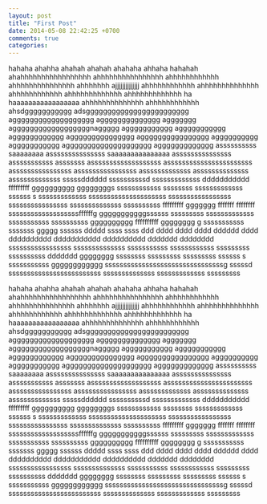 ```yaml
---
layout: post
title: "First Post"
date: 2014-05-08 22:42:25 +0700
comments: true
categories: 
---
```

hahaha ahahha ahahah ahahah ahahaha ahhaha hahahah ahahhhhhhhhhhhhhhhhh ahhhhhhhhhhhhhhhh ahhhhhhhhhhhh ahhhhhhhhhhhhhhh ahhhhhhh
ajjjjjjjjjjjjjj ahhhhhhhhhhhh ahhhhhhhhhhhhhh ahhhhhhhhhhhh ahhhhhhhhhhhhh ahhhhhhhhhhhhh ha       haaaaaaaaaaaaaaaaa
ahhhhhhhhhhhhhh ahhhhhhhhhhhh ahsdggggggggggg         adsgggggggggggggggggggggggg   aggggggggggggggggggg agggggggggggggg aggggggg
aggggggggggggggggggnaggggg aggggggggggg aggggggggggg agggggggggggg aggggggggggggggg agggggggggggggggg agggggggggg aggggggggggg
agggggggggggggggggggg aggggggggggggg assssssssss saaaaaaaa asssssssssssssss saaaaaaaaaaaaaaa asssssssssssssss asssssssssss asssssss
asssssssssssssssssss asssssssssssssssssssssss assssssssssssssss assssssssssssssss asssssssssssss assssssssssssss asssssssssssss
sssssdddddd ssssssssssd sssssssssssss ddddddddddd fffffffff gggggggggg ggggggggs       ssssssssssss ssssssss sssssssssssss ssssss s
sssssssssssss sssssssssssssssssssss sssssssssssssssss ssssssssssssssss ssssssssssssss ssssssssss fffffffff ggggggg fffffff ffffffff
sssssssssssssssssssffffffg         gggggggggggssssss sssssssss sssssssssssss sssssssssss ssssssssss gggggggggg ffffffffff gggggggg g
sssssssssss sssssss ggggg ssssss ddddd ssss ssss ddd dddd dddd dddd dddddd dddd dddddddddd ddddddddddd dddddddddd ddddddd dddddddd
sssssssssssssssss ssssssssssssss sssssssssss ssssssssssss sssssssss ssssssssss ddddddd gggggggg ssssssss sssssssss sssssssss ssssss s
sssssssssss gggggggggggg ssssssssssssssssssssssssssssssssg sssssd sssssssssssssssssssssssss ssssssssssssss sssssssssssss sssssssss
<!-- more -->
hahaha ahahha ahahah ahahah ahahaha ahhaha hahahah ahahhhhhhhhhhhhhhhhh ahhhhhhhhhhhhhhhh ahhhhhhhhhhhh ahhhhhhhhhhhhhhh ahhhhhhh
ajjjjjjjjjjjjjj ahhhhhhhhhhhh ahhhhhhhhhhhhhh ahhhhhhhhhhhh ahhhhhhhhhhhhh ahhhhhhhhhhhhh ha       haaaaaaaaaaaaaaaaa
ahhhhhhhhhhhhhh ahhhhhhhhhhhh ahsdggggggggggg         adsgggggggggggggggggggggggg   aggggggggggggggggggg agggggggggggggg aggggggg
aggggggggggggggggggnaggggg aggggggggggg aggggggggggg agggggggggggg aggggggggggggggg agggggggggggggggg agggggggggg aggggggggggg
agggggggggggggggggggg aggggggggggggg assssssssss saaaaaaaa asssssssssssssss saaaaaaaaaaaaaaa asssssssssssssss asssssssssss asssssss
asssssssssssssssssss asssssssssssssssssssssss assssssssssssssss assssssssssssssss asssssssssssss assssssssssssss asssssssssssss
sssssdddddd ssssssssssd sssssssssssss ddddddddddd fffffffff gggggggggg ggggggggs       ssssssssssss ssssssss sssssssssssss ssssss s
sssssssssssss sssssssssssssssssssss sssssssssssssssss ssssssssssssssss ssssssssssssss ssssssssss fffffffff ggggggg fffffff ffffffff
sssssssssssssssssssffffffg         gggggggggggssssss sssssssss sssssssssssss sssssssssss ssssssssss gggggggggg ffffffffff gggggggg g
sssssssssss sssssss ggggg ssssss ddddd ssss ssss ddd dddd dddd dddd dddddd dddd dddddddddd ddddddddddd dddddddddd ddddddd dddddddd
sssssssssssssssss ssssssssssssss sssssssssss ssssssssssss sssssssss ssssssssss ddddddd gggggggg ssssssss sssssssss sssssssss ssssss s
sssssssssss gggggggggggg ssssssssssssssssssssssssssssssssg sssssd sssssssssssssssssssssssss ssssssssssssss sssssssssssss sssssssss